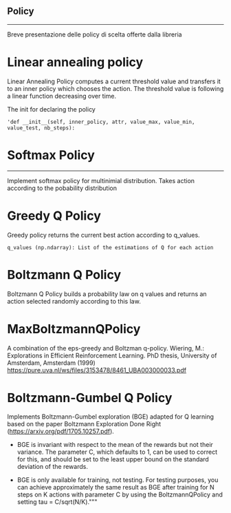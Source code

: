 **Policy**
---
---

Breve presentazione delle policy di scelta offerte dalla libreria

 # Linear annealing policy

Linear Annealing Policy computes a current threshold value and transfers it to an inner policy which chooses the action. The threshold value is following a linear function decreasing over time.

The init for declaring the policy
```
'def __init__(self, inner_policy, attr, value_max, value_min, value_test, nb_steps):
```

 # Softmax Policy
---
 Implement softmax policy for multinimial distribution. Takes action according to the pobability distribution

 # Greedy Q Policy

Greedy policy returns the current best action according to q_values.

```
q_values (np.ndarray): List of the estimations of Q for each action
```

# Boltzmann Q Policy
    
Boltzmann Q Policy builds a probability law on q values and returns an action selected randomly according to this law.

# MaxBoltzmannQPolicy

A combination of the eps-greedy and Boltzman q-policy. 
Wiering, M.: Explorations in Efficient Reinforcement Learning. PhD thesis, University of Amsterdam, Amsterdam (1999) https://pure.uva.nl/ws/files/3153478/8461_UBA003000033.pdf

# Boltzmann-Gumbel Q Policy
Implements Boltzmann-Gumbel exploration (BGE) adapted for Q learning
based on the paper Boltzmann Exploration Done Right (https://arxiv.org/pdf/1705.10257.pdf).
* BGE is invariant with respect to the mean of the rewards but not their variance. The parameter C, which defaults to 1, can be used to correct for this, and should be set to the least upper bound on the standard deviation of the rewards.

* BGE is only available for training, not testing. For testing purposes, you can achieve approximately the same result as BGE after training for N steps on K actions with parameter C by using the BoltzmannQPolicy and setting tau = C/sqrt(N/K)."""